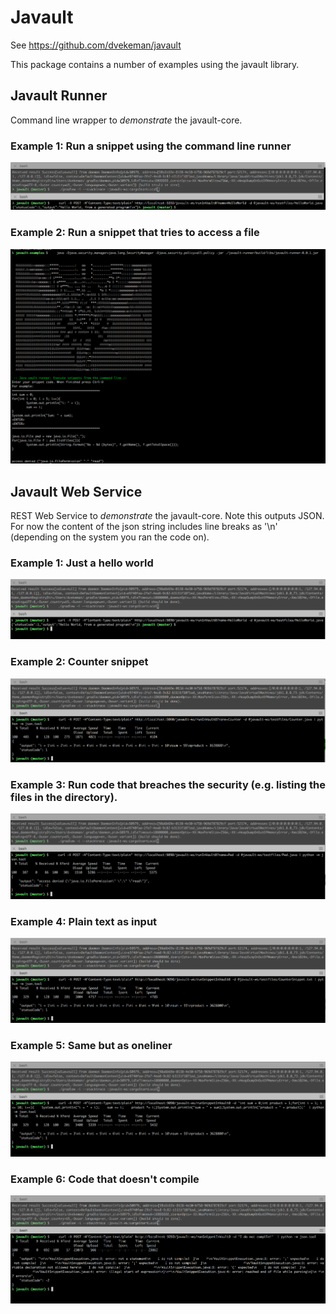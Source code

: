 # Javault

See https://github.com/dvekeman/javault

This package contains a number of examples using the javault library.

## Javault Runner

Command line wrapper to _demonstrate_ the javault-core.

### Example 1: Run a snippet using the command line runner

![Command line usage](https://github.com/dvekeman/javault-examples/blob/master/doc/img/javault-runner-example1.png "Command line usage (javault-runner)")

### Example 2: Run a snippet that tries to access a file

![Command line usage](https://github.com/dvekeman/javault-examples/blob/master/doc/img/javault-runner-example2.png "Command line usage (javault-runner)")

## Javault Web Service

REST Web Service to _demonstrate_ the javault-core. Note this outputs JSON. For now the content of the json string includes line breaks as '\n' (depending on the system you ran the code on).

### Example 1: Just a hello world

![Web Service usage](https://github.com/dvekeman/javault-examples/blob/master/doc/img/javault-ws-example1.png "Web Service usage (javault-ws)")

### Example 2: Counter snippet

![Web Service usage](https://github.com/dvekeman/javault-examples/blob/master/doc/img/javault-ws-example2.png "Web Service usage (javault-ws)")

### Example 3: Run code that breaches the security (e.g. listing the files in the directory).

![Web Service usage](https://github.com/dvekeman/javault-examples/blob/master/doc/img/javault-ws-example3.png "Web Service usage (javault-ws)")

### Example 4: Plain text as input

![Web Service compilation exception](https://github.com/dvekeman/javault-examples/blob/master/doc/img/javault-ws-example4.png "Web Service usage with compilation exception (javault-ws)")

### Example 5: Same but as oneliner

![Web Service compilation exception](https://github.com/dvekeman/javault-examples/blob/master/doc/img/javault-ws-example5.png "Web Service usage with compilation exception (javault-ws)")

### Example 6: Code that doesn't compile

![Web Service compilation exception](https://github.com/dvekeman/javault-examples/blob/master/doc/img/javault-ws-example6.png "Web Service usage with compilation exception (javault-ws)")
